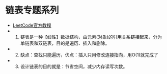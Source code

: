 # 链表专题系列
* [LeetCode官方教程](https://leetcode-cn.com/leetbook/read/linked-list/x6ybqh/)
* 1. 链表是一种【线性】数据结构，由元素(对象)的引用关系链接起来，分为单链表和双链表，目的是遍历、插入和删除。
* 2. 缺点：查找只能遍历，优点：插入只用修改连接指向，用O(1)就完成了
* 3. 设计链表的目的就是：节省空间，减少内存读写次数。